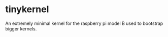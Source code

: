 # tinykernel
An extremely minimal kernel for the raspberry pi model B used to bootstrap bigger kernels.
